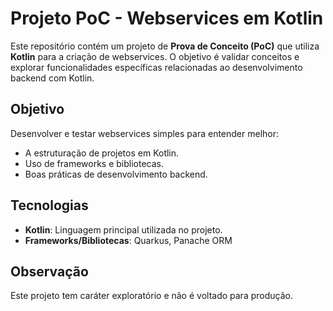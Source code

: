 # Projeto PoC - Webservices em Kotlin

Este repositório contém um projeto de **Prova de Conceito (PoC)** que utiliza **Kotlin** para a criação de webservices. O objetivo é validar conceitos e explorar funcionalidades específicas relacionadas ao desenvolvimento backend com Kotlin.

## Objetivo
Desenvolver e testar webservices simples para entender melhor:

- A estruturação de projetos em Kotlin.
- Uso de frameworks e bibliotecas.
- Boas práticas de desenvolvimento backend.

## Tecnologias
- **Kotlin**: Linguagem principal utilizada no projeto.
- **Frameworks/Bibliotecas**: Quarkus, Panache ORM

## Observação
Este projeto tem caráter exploratório e não é voltado para produção.
